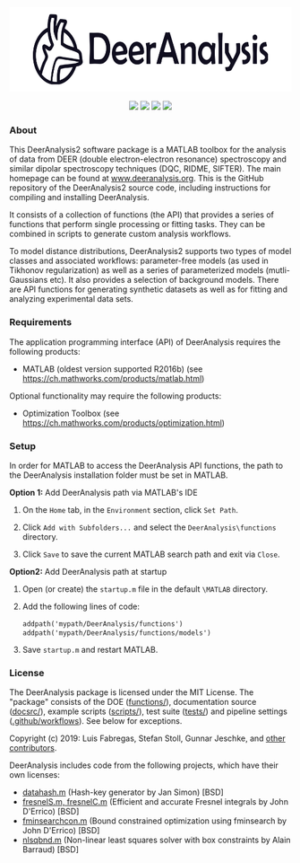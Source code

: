 
<p align="center">
<img src="./docsrc/source/logo_dark.png" alt="DeerAnalysis Logo" width="700" height="150"></img>
</p>
</div>

<p align="center">
 <img src="https://img.shields.io/github/issues-raw/luisfabib/DeerAnalysis2?style=flat"></img>
 <img src="https://img.shields.io/badge/MATLAB-R2016b--R2019b-brightgreen?style=flat"></img>
 <img src="https://img.shields.io/github/downloads/luisfabib/DeerAnalysis2/total?style=flat"></img>
 <img src="https://github.com/luisfabib/DeerAnalysis2/workflows/Webpage%20update/badge.svg?style=flat-square"></img>
</p>

### About
This DeerAnalysis2 software package is a MATLAB toolbox for the analysis of data from DEER (double electron-electron resonance) spectroscopy and similar dipolar spectroscopy techniques (DQC, RIDME, SIFTER). The main homepage can be found at www.deeranalysis.org. This is the GitHub repository of the DeerAnalysis2 source code, including instructions for compiling and installing DeerAnalysis.

It consists of a collection of functions (the API) that provides a series of functions that perform single processing or fitting tasks. They can be combined in scripts to generate custom analysis workflows.

To model distance distributions, DeerAnalysis2 supports two types of model classes and associated workflows: parameter-free models (as used in Tikhonov regularization) as well as a series of parameterized models (mutli-Gaussians etc). It also provides a selection of background models. There are API functions for generating synthetic datasets as well as for fitting and analyzing experimental data sets.

### Requirements
The application programming interface (API) of DeerAnalysis requires the following products:

  * MATLAB (oldest version supported R2016b) (see <https://ch.mathworks.com/products/matlab.html>)
 
 Optional functionality may require the following products:
 
  * Optimization Toolbox (see <https://ch.mathworks.com/products/optimization.html>)

### Setup

In order for MATLAB to access the DeerAnalysis API functions, the path to the DeerAnalysis installation folder must be set in MATLAB.

**Option 1:** Add DeerAnalysis path via MATLAB's IDE

1) On the ``Home`` tab, in the ``Environment`` section, click ``Set Path``. 

2) Click ``Add with Subfolders...`` and select the ``DeerAnalysis\functions`` directory. 

3) Click ``Save`` to save the current MATLAB search path and exit via ``Close``.

**Option2:**  Add DeerAnalysis path at startup

1) Open (or create) the ``startup.m`` file in the default ``\MATLAB`` directory.

2) Add the following lines of code:

       addpath('mypath/DeerAnalysis/functions')
       addpath('mypath/DeerAnalysis/functions/models')

3) Save ``startup.m`` and restart MATLAB.

### License

The DeerAnalysis package is licensed under the MIT License. The "package" consists of the DOE ([functions/](https://github.com/luisfabib/DeerAnalysis2/tree/master/functions)), documentation source ([docsrc/](https://github.com/luisfabib/DeerAnalysis2/tree/master/docsrc)), example scripts ([scripts/](https://github.com/luisfabib/DeerAnalysis2/tree/master/scripts)), test suite ([tests/](https://github.com/luisfabib/DeerAnalysis2/tree/master/tests)) and pipeline settings ([.github/workflows](https://github.com/luisfabib/DeerAnalysis2/tree/master/.github/workflows)). See below for exceptions.

Copyright (c) 2019: Luis Fabregas, Stefan Stoll, Gunnar Jeschke, and [other contributors](https://github.com/luisfabib/DeerAnalysis2/contributors).

DeerAnalysis includes code from the following projects, which have their own licenses:
- [datahash.m](https://www.mathworks.com/matlabcentral/fileexchange/31272-datahash) (Hash-key generator by Jan Simon) [BSD] 
- [fresnelS.m, fresnelC.m](https://www.mathworks.com/matlabcentral/fileexchange/28765-fresnels-and-fresnelc) (Efficient and accurate Fresnel integrals by John D'Errico) [BSD]
- [fminsearchcon.m](https://www.mathworks.com/matlabcentral/fileexchange/8277-fminsearchbnd-fminsearchcon) (Bound constrained optimization using fminsearch by John D'Errico) [BSD]
- [nlsqbnd.m](https://www.mathworks.com/matlabcentral/fileexchange/8277-fminsearchbnd-fminsearchcon) (Non-linear least squares solver with box constraints by Alain Barraud) [BSD]


